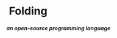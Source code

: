 # [![<repo>](https://avatars.githubusercontent.com/u/108618865?s=56&v=4)](https://github.com/folding-lang/folding) Folding

##### an open-source programming language






